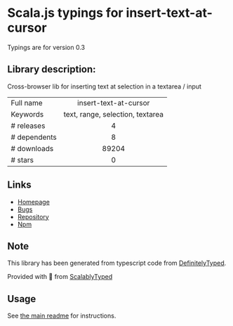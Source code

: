 
# Scala.js typings for insert-text-at-cursor

Typings are for version 0.3

## Library description:
Cross-browser lib for inserting text at selection in a textarea / input

|                    |                 |
| ------------------ | :-------------: |
| Full name          | insert-text-at-cursor |
| Keywords           | text, range, selection, textarea |
| # releases         | 4 |
| # dependents       | 8 |
| # downloads        | 89204 |
| # stars            | 0 |

## Links
- [Homepage](https://github.com/grassator/insert-text-at-cursor#readme)
- [Bugs](https://github.com/grassator/insert-text-at-cursor/issues)
- [Repository](https://github.com/grassator/insert-text-at-cursor)
- [Npm](https://www.npmjs.com/package/insert-text-at-cursor)
    


## Note
This library has been generated from typescript code from [DefinitelyTyped](https://definitelytyped.org).

Provided with :purple_heart: from [ScalablyTyped](https://github.com/oyvindberg/ScalablyTyped)

## Usage
See [the main readme](../../readme.md) for instructions.


